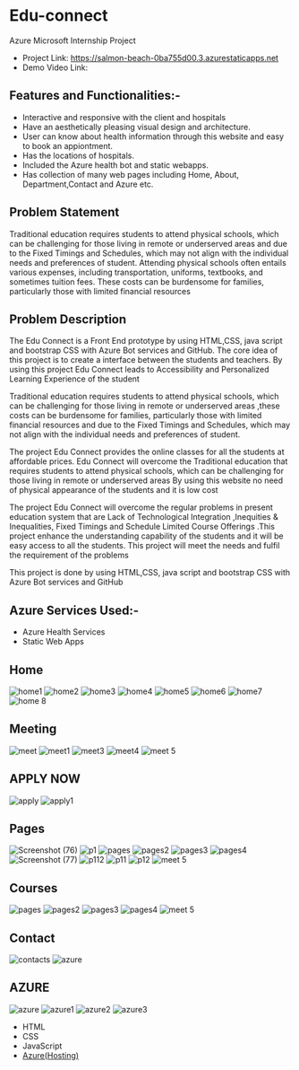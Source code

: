 # Edu-connect
Azure Microsoft Internship Project
- Project Link: https://salmon-beach-0ba755d00.3.azurestaticapps.net
- Demo Video Link: 

## Features and Functionalities:-
- Interactive and responsive with the client and hospitals 
- Have an aesthetically pleasing visual design and architecture.
- User can know about health information through this website and easy to book an appiontment.
- Has the locations of hospitals.
- Included the Azure health bot and static webapps.
- Has collection of many web pages including Home, About, Department,Contact and Azure etc.
## Problem Statement
Traditional education requires students to attend physical schools, which can be challenging for those living in remote or underserved areas and due to the  Fixed Timings and Schedules, which may not align with the individual needs and preferences of student. Attending physical schools often entails various expenses, including transportation, uniforms, textbooks, and sometimes tuition fees. These costs can be burdensome for families, particularly those with limited financial resources

## Problem Description
The Edu Connect is a Front End prototype by using  HTML,CSS, java script and bootstrap CSS with Azure Bot services and GitHub. The core idea of this project is to create a interface between the students and teachers. By using this project Edu Connect leads to Accessibility and Personalized Learning Experience of the student 

Traditional education requires students to attend physical schools, which can be challenging for those living in remote or underserved areas ,these costs can be burdensome for families, particularly those with limited financial resources and due to the  Fixed Timings and Schedules, which may not align with the individual needs and preferences of student.

The project Edu Connect provides the online classes for all the students at affordable prices.
Edu Connect will overcome the Traditional education that requires students to attend physical schools, which can be challenging for those living in remote or underserved areas By using this website no need of physical appearance of the students and it is  low cost 

The project Edu Connect will overcome the regular problems in present education system that are  Lack of Technological Integration ,Inequities & Inequalities, Fixed Timings and Schedule Limited Course Offerings .This project enhance the understanding capability of the students and it will be easy access to all the students. This project will meet the needs and fulfil the requirement of the problems 

This project is done by using HTML,CSS, java script and bootstrap CSS with Azure Bot services and GitHub
## Azure Services Used:-
- Azure Health Services
- Static Web Apps
## Home

![home1](https://github.com/NITHISHKUMAR23/Edu-connect/assets/114764945/982c6f4b-4767-4be8-a32f-310c4f968c4d)
![home2](https://github.com/NITHISHKUMAR23/Edu-connect/assets/114764945/c5483fa3-f2f4-409e-ab00-0001d93f810a)
![home3](https://github.com/NITHISHKUMAR23/Edu-connect/assets/114764945/ebb1e5c9-c598-4b33-88bf-15c341ab665a)
![home4](https://github.com/NITHISHKUMAR23/Edu-connect/assets/114764945/d47fa02f-f748-4122-8c2c-1d4c3fe0dac0)
![home5](https://github.com/NITHISHKUMAR23/Edu-connect/assets/114764945/c7d45d9a-2d6b-423c-951e-c396c3517154)
![home6](https://github.com/NITHISHKUMAR23/Edu-connect/assets/114764945/b6738117-b42a-42a3-b9de-c4fe8209af3a)
![home7](https://github.com/NITHISHKUMAR23/Edu-connect/assets/114764945/a99bfd73-f377-4f5b-8ac4-d5dec089d181)
![home 8](https://github.com/NITHISHKUMAR23/Edu-connect/assets/114764945/4f80a474-7bf3-4cae-a836-b38b78d2a8b0)


## Meeting


![meet](https://github.com/NITHISHKUMAR23/Edu-connect/assets/114764945/66cac601-a4b5-4da2-a6d3-ea74ce396b69)
![meet1](https://github.com/NITHISHKUMAR23/Edu-connect/assets/114764945/b7a8babc-6ddf-407d-9a60-96c429317918)
![meet3](https://github.com/NITHISHKUMAR23/Edu-connect/assets/114764945/096a9400-a468-4cb4-a9af-7aa4661b7369)
![meet4](https://github.com/NITHISHKUMAR23/Edu-connect/assets/114764945/4e562779-a5fd-4553-a39a-66f8b47a8991)
![meet 5](https://github.com/NITHISHKUMAR23/Edu-connect/assets/114764945/78846a41-7a45-4afa-a7bd-329500c185ff)

## APPLY NOW

![apply](https://github.com/NITHISHKUMAR23/Edu-connect/assets/114764945/25a89d73-66ca-492a-8563-410bb6243ce9)
![apply1](https://github.com/NITHISHKUMAR23/Edu-connect/assets/114764945/751add9d-01aa-4320-95ca-e606e31a894a)

## Pages

![Screenshot (76)](https://github.com/NITHISHKUMAR23/Edu-connect/assets/114764945/37a6824e-8851-4510-a07c-dbbf66c00d76)
![p1](https://github.com/NITHISHKUMAR23/Edu-connect/assets/114764945/8b2d5012-6d55-4f40-9842-2b6a47744c56)
![pages](https://github.com/NITHISHKUMAR23/Edu-connect/assets/114764945/58985aed-108b-4be5-9b7c-5ca0bddde022)
![pages2](https://github.com/NITHISHKUMAR23/Edu-connect/assets/114764945/03b253fb-f144-4aa4-a0dd-03e8702e411c)
![pages3](https://github.com/NITHISHKUMAR23/Edu-connect/assets/114764945/584db464-2f33-47af-8014-108591d043e1)
![pages4](https://github.com/NITHISHKUMAR23/Edu-connect/assets/114764945/5caa105f-3099-4fd8-9851-be1288439a5d)
![Screenshot (77)](https://github.com/NITHISHKUMAR23/Edu-connect/assets/114764945/7289fa4e-3e15-4d4f-acdd-a88e45569ef1)
![p112](https://github.com/NITHISHKUMAR23/Edu-connect/assets/114764945/5e7ec2fa-1995-47fd-8c68-c1f8235c151d)
![p11](https://github.com/NITHISHKUMAR23/Edu-connect/assets/114764945/2924604c-75d7-4392-82ec-a294b89cfc13)
![p12](https://github.com/NITHISHKUMAR23/Edu-connect/assets/114764945/3d8eaa23-0309-4afe-8fb2-d4f176991c71)
![meet 5](https://github.com/NITHISHKUMAR23/Edu-connect/assets/114764945/78846a41-7a45-4afa-a7bd-329500c185ff)





## Courses

![pages](https://github.com/NITHISHKUMAR23/Edu-connect/assets/114764945/58985aed-108b-4be5-9b7c-5ca0bddde022)
![pages2](https://github.com/NITHISHKUMAR23/Edu-connect/assets/114764945/03b253fb-f144-4aa4-a0dd-03e8702e411c)
![pages3](https://github.com/NITHISHKUMAR23/Edu-connect/assets/114764945/584db464-2f33-47af-8014-108591d043e1)
![pages4](https://github.com/NITHISHKUMAR23/Edu-connect/assets/114764945/5caa105f-3099-4fd8-9851-be1288439a5d)
![meet 5](https://github.com/NITHISHKUMAR23/Edu-connect/assets/114764945/78846a41-7a45-4afa-a7bd-329500c185ff)

## Contact

![contacts](https://github.com/NITHISHKUMAR23/Edu-connect/assets/114764945/d3600296-a647-4c1f-b262-8e66b05c14d9)
![azure](https://github.com/NITHISHKUMAR23/Edu-connect/assets/114764945/83f2a2f1-b53f-4710-9fac-30bde2bceeb3)


## AZURE
![azure](https://github.com/NITHISHKUMAR23/Edu-connect/assets/114764945/83f2a2f1-b53f-4710-9fac-30bde2bceeb3)
![azure1](https://github.com/NITHISHKUMAR23/Edu-connect/assets/114764945/923f6860-f7fd-41a3-b9a8-2ab5071998d3)
![azure2](https://github.com/NITHISHKUMAR23/Edu-connect/assets/114764945/150196d2-6818-498e-ad93-246db787c6b7)
![azure3](https://github.com/NITHISHKUMAR23/Edu-connect/assets/114764945/dba9d4f0-37b1-43f8-8c36-51efbd86139e)




- HTML
- CSS
- JavaScript
- [Azure(Hosting)](https://azure.microsoft.com/en-in/features/azure-portal/)
